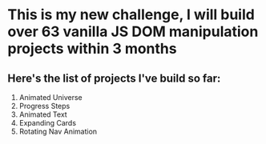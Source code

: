 # This is my new challenge, I will build over 63 vanilla JS DOM manipulation projects within 3 months

## Here's the list of projects I've build so far:

1. Animated Universe
2. Progress Steps
3. Animated Text
4. Expanding Cards
5. Rotating Nav Animation
